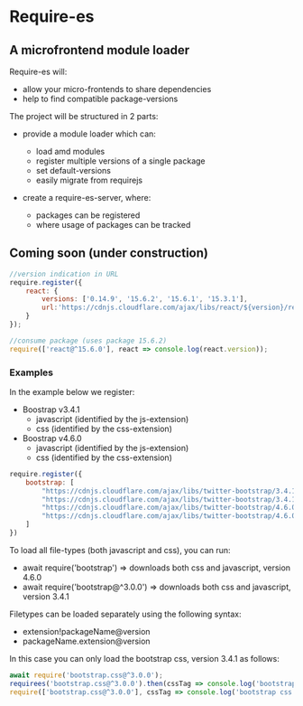 # Require-es
## A microfrontend module loader

Require-es will:
* allow your micro-frontends to share dependencies
* help to find compatible package-versions

The project will be structured in 2 parts:
* provide a module loader which can:
    * load amd modules
    * register multiple versions of a single package
    * set default-versions
    * easily migrate from requirejs
    
* create a require-es-server, where:
    * packages can be registered
    * where usage of packages can be tracked
    
## Coming soon (under construction)
```js
//version indication in URL
require.register({
    react: {
        versions: ['0.14.9', '15.6.2', '15.6.1', '15.3.1'],
        url:'https://cdnjs.cloudflare.com/ajax/libs/react/${version}/react.min.js'
    }
});

//consume package (uses package 15.6.2)
require(['react@^15.6.0'], react => console.log(react.version));
```

### Examples
In the example below we register:
* Boostrap v3.4.1
    * javascript (identified by the js-extension)
    * css (identified by the css-extension)
* Boostrap v4.6.0
    * javascript (identified by the js-extension)
    * css (identified by the css-extension)
```js
require.register({
	bootstrap: [
		"https://cdnjs.cloudflare.com/ajax/libs/twitter-bootstrap/3.4.1/js/bootstrap.min.js",
		"https://cdnjs.cloudflare.com/ajax/libs/twitter-bootstrap/3.4.1/css/bootstrap.css",
		"https://cdnjs.cloudflare.com/ajax/libs/twitter-bootstrap/4.6.0/js/bootstrap.bundle.min.js",
		"https://cdnjs.cloudflare.com/ajax/libs/twitter-bootstrap/4.6.0/css/bootstrap.min.css"
	]
})
```
To load all file-types (both javascript and css), you can run:
* await require('bootstrap') => downloads both css and javascript, version 4.6.0
* await require('bootstrap@^3.0.0') => downloads both css and javascript, version 3.4.1

Filetypes can be loaded separately using the following syntax:
* extension!packageName@version
* packageName.extension@version

In this case you can only load the bootstrap css, version 3.4.1 as follows:
```js
await require('bootstrap.css@^3.0.0');
requirees('bootstrap.css@^3.0.0').then(cssTag => console.log('bootstrap css tag', cssTag))
require(['bootstrap.css@^3.0.0'], cssTag => console.log('bootstrap css tag', cssTag));
```


